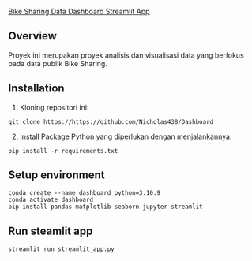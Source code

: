 [Bike Sharing Data Dashboard Streamlit App]([https://dashboard-bike-share-nik.streamlit.app/])

## Overview
Proyek ini merupakan proyek analisis dan visualisasi data yang berfokus pada data publik Bike Sharing.

## Installation
1. Kloning repositori ini:
```
git clone https://https://github.com/Nicholas438/Dashboard
```
2. Install Package Python yang diperlukan dengan menjalankannya:
```
pip install -r requirements.txt
```

## Setup environment
```
conda create --name dashboard python=3.10.9
conda activate dashboard
pip install pandas matplotlib seaborn jupyter streamlit 
```

## Run steamlit app
```
streamlit run streamlit_app.py
```
